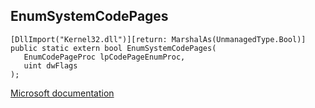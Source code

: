 ## EnumSystemCodePages

```
[DllImport("Kernel32.dll")][return: MarshalAs(UnmanagedType.Bool)]
public static extern bool EnumSystemCodePages(
   EnumCodePageProc lpCodePageEnumProc,
   uint dwFlags
);
```

[Microsoft documentation](TODO)
